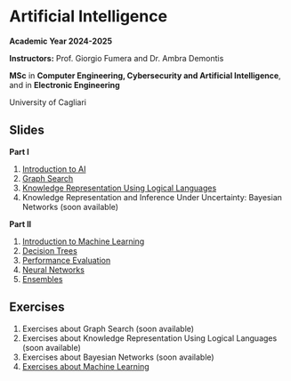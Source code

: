 # Artificial Intelligence

**Academic Year 2024-2025** 

**Instructors:** Prof. Giorgio Fumera and Dr. Ambra Demontis

**MSc** in **Computer Engineering, Cybersecurity and Artificial Intelligence**, and in **Electronic Engineering** 

University of Cagliari

## Slides

**Part I**

1. [Introduction to AI](https://github.com/unica-ai/unica-ai.github.io/raw/main/slides/AI_Introduction.pdf)
2. [Graph Search](https://github.com/unica-ai/unica-ai.github.io/raw/main/slides/AI_Search.pdf)
3. [Knowledge Representation Using Logical Languages](https://github.com/unica-ai/unica-ai.github.io/raw/main/slides/AI_KBS.pdf)
4. Knowledge Representation and Inference Under Uncertainty: Bayesian Networks (soon available)

**Part II**

1. [Introduction to Machine Learning](https://github.com/unica-ai/unica-ai.github.io/raw/main/slides/AI_ML_introduction.pdf)
2. [Decision Trees](https://github.com/unica-ai/unica-ai.github.io/raw/main/slides/AI_ML_decision_trees.pdf)
3. [Performance Evaluation](https://github.com/unica-ai/unica-ai.github.io/raw/main/slides/AI_ML_performance_evaluation.pdf)
4. [Neural Networks](https://github.com/unica-ai/unica-ai.github.io/raw/main/slides/AI_ML_neural_network.pdf)
5. [Ensembles](https://github.com/unica-ai/unica-ai.github.io/raw/main/slides/AI_ML_ensembles.pdf)

## Exercises

1. Exercises about Graph Search (soon available)
2. Exercises about Knowledge Representation Using Logical Languages (soon available)
3. Exercises about Bayesian Networks (soon available)
4. [Exercises about Machine Learning](https://github.com/unica-ai/unica-ai.github.io/raw/main/exercises/AI_Exercises_Machine_Learning.pdf)

